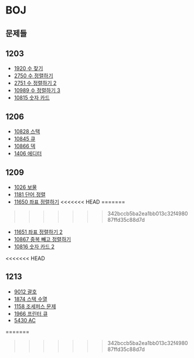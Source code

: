 # BOJ

## 문제들

## 1203

- [1920 수 찾기](https://www.acmicpc.net/problem/1920)
- [2750 수 정렬하기](https://www.acmicpc.net/problem/2750)
- [2751 수 정렬하기 2](https://www.acmicpc.net/problem/2751)
- [10989 수 정렬하기 3](https://www.acmicpc.net/problem/10989)
- [10815 숫자 카드](https://www.acmicpc.net/problem/10815)

## 1206

- [10828 스택](https://www.acmicpc.net/problem/10828)
- [10845 큐](https://www.acmicpc.net/problem/10845)
- [10866 덱](https://www.acmicpc.net/problem/10866)
- [1406 에디터](https://www.acmicpc.net/problem/1406)

## 1209

- [1026 보물](https://www.acmicpc.net/problem/1026)
- [1181 단어 정렬](https://www.acmicpc.net/problem/1181)
- [11650 좌표 정렬하기](https://www.acmicpc.net/problem/11650)
<<<<<<< HEAD
=======

>>>>>>> 342bccb5ba2ea1bb013c32f498087ffd35c88d7d
- [11651 좌표 정렬하기 2](https://www.acmicpc.net/problem/11651)
- [10867 중복 빼고 정렬하기](https://www.acmicpc.net/problem/10867)
- [10816 숫자 카드 2](https://www.acmicpc.net/problem/10816)

<<<<<<< HEAD
## 1213

- [9012 괄호](https://www.acmicpc.net/problem/9012)
- [1874 스택 수열](https://www.acmicpc.net/problem/1874)
- [1158 조세퍼스 문제 ](https://www.acmicpc.net/problem/1158)
- [1966 프린터 큐 ](https://www.acmicpc.net/problem/1966)
- [5430 AC ](https://www.acmicpc.net/problem/5430)

=======
>>>>>>> 342bccb5ba2ea1bb013c32f498087ffd35c88d7d
